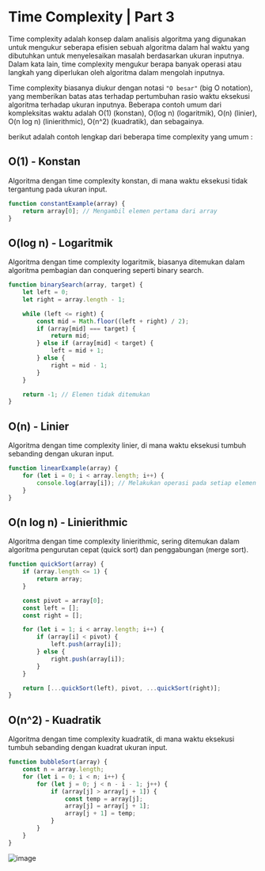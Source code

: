 # Time Complexity | Part 3

Time complexity adalah konsep dalam analisis algoritma yang digunakan untuk mengukur seberapa efisien sebuah algoritma dalam hal waktu yang dibutuhkan untuk menyelesaikan masalah berdasarkan ukuran inputnya. Dalam kata lain, time complexity mengukur berapa banyak operasi atau langkah yang diperlukan oleh algoritma dalam mengolah inputnya.

Time complexity biasanya diukur dengan notasi `"O besar"` (big O notation), yang memberikan batas atas terhadap pertumbuhan rasio waktu eksekusi algoritma terhadap ukuran inputnya. Beberapa contoh umum dari kompleksitas waktu adalah O(1) (konstan), O(log n) (logaritmik), O(n) (linier), O(n log n) (linierithmic), O(n^2) (kuadratik), dan sebagainya.

berikut adalah contoh lengkap dari beberapa time complexity yang umum : 

## O(1) - Konstan
Algoritma dengan time complexity konstan, di mana waktu eksekusi tidak tergantung pada ukuran input.

```js
function constantExample(array) {
    return array[0]; // Mengambil elemen pertama dari array
}
```

## O(log n) - Logaritmik
Algoritma dengan time complexity logaritmik, biasanya ditemukan dalam algoritma pembagian dan conquering seperti binary search.

```js
function binarySearch(array, target) {
    let left = 0;
    let right = array.length - 1;

    while (left <= right) {
        const mid = Math.floor((left + right) / 2);
        if (array[mid] === target) {
            return mid;
        } else if (array[mid] < target) {
            left = mid + 1;
        } else {
            right = mid - 1;
        }
    }

    return -1; // Elemen tidak ditemukan
}
```

## O(n) - Linier
Algoritma dengan time complexity linier, di mana waktu eksekusi tumbuh sebanding dengan ukuran input.

```js
function linearExample(array) {
    for (let i = 0; i < array.length; i++) {
        console.log(array[i]); // Melakukan operasi pada setiap elemen array
    }
}
```

## O(n log n) - Linierithmic
Algoritma dengan time complexity linierithmic, sering ditemukan dalam algoritma pengurutan cepat (quick sort) dan penggabungan (merge sort).

```js
function quickSort(array) {
    if (array.length <= 1) {
        return array;
    }

    const pivot = array[0];
    const left = [];
    const right = [];

    for (let i = 1; i < array.length; i++) {
        if (array[i] < pivot) {
            left.push(array[i]);
        } else {
            right.push(array[i]);
        }
    }

    return [...quickSort(left), pivot, ...quickSort(right)];
}
```

## O(n^2) - Kuadratik
Algoritma dengan time complexity kuadratik, di mana waktu eksekusi tumbuh sebanding dengan kuadrat ukuran input.

```js
function bubbleSort(array) {
    const n = array.length;
    for (let i = 0; i < n; i++) {
        for (let j = 0; j < n - i - 1; j++) {
            if (array[j] > array[j + 1]) {
                const temp = array[j];
                array[j] = array[j + 1];
                array[j + 1] = temp;
            }
        }
    }
}
```

![image](https://github.com/user-attachments/assets/eb2944ae-6dd0-4043-a3fd-fab67fb5ecc0)

